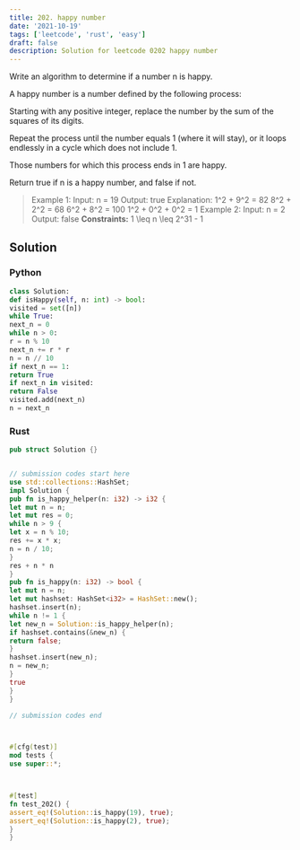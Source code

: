 ```yaml
---
title: 202. happy number
date: '2021-10-19'
tags: ['leetcode', 'rust', 'easy']
draft: false
description: Solution for leetcode 0202 happy number
---
```




Write an algorithm to determine if a number n is happy.

A happy number is a number defined by the following process:



Starting with any positive integer, replace the number by the sum of the squares of its digits.

Repeat the process until the number equals 1 (where it will stay), or it loops endlessly in a cycle which does not include 1.

Those numbers for which this process ends in 1 are happy.



Return true if n is a happy number, and false if not.



>   Example 1:
>   Input: n <TeX>=</TeX> 19
>   Output: true
>   Explanation:
>   1^2 + 9^2 <TeX>=</TeX> 82
>   8^2 + 2^2 <TeX>=</TeX> 68
>   6^2 + 8^2 <TeX>=</TeX> 100
>   1^2 + 0^2 + 0^2 <TeX>=</TeX> 1
>   Example 2:
>   Input: n <TeX>=</TeX> 2
>   Output: false
**Constraints:**
>   	1 <TeX>\leq</TeX> n <TeX>\leq</TeX> 2^31 - 1


## Solution


### Python
```python
class Solution:
def isHappy(self, n: int) -> bool:
visited = set([n])
while True:
next_n = 0
while n > 0:
r = n % 10
next_n += r * r
n = n // 10
if next_n == 1:
return True
if next_n in visited:
return False
visited.add(next_n)
n = next_n
```


### Rust
```rust
pub struct Solution {}


// submission codes start here
use std::collections::HashSet;
impl Solution {
pub fn is_happy_helper(n: i32) -> i32 {
let mut n = n;
let mut res = 0;
while n > 9 {
let x = n % 10;
res += x * x;
n = n / 10;
}
res + n * n
}
pub fn is_happy(n: i32) -> bool {
let mut n = n;
let mut hashset: HashSet<i32> = HashSet::new();
hashset.insert(n);
while n != 1 {
let new_n = Solution::is_happy_helper(n);
if hashset.contains(&new_n) {
return false;
}
hashset.insert(new_n);
n = new_n;
}
true
}
}

// submission codes end



#[cfg(test)]
mod tests {
use super::*;



#[test]
fn test_202() {
assert_eq!(Solution::is_happy(19), true);
assert_eq!(Solution::is_happy(2), true);
}
}

```
